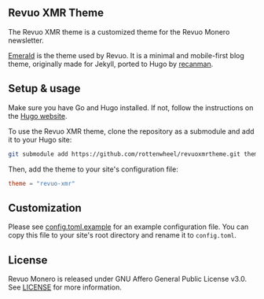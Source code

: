 ## Revuo XMR Theme

The Revuo XMR theme is a customized theme for the Revuo Monero newsletter.

[Emerald](https://github.com/KingFelix/emerald) is the theme used by Revuo. It is a minimal and mobile-first blog theme, originally made for Jekyll, ported to Hugo by [recanman](https://github.com/recanman).

## Setup & usage

Make sure you have Go and Hugo installed. If not, follow the instructions on the [Hugo website](https://gohugo.io/getting-started/installing/).

To use the Revuo XMR theme, clone the repository as a submodule and add it to your Hugo site:

```bash
git submodule add https://github.com/rottenwheel/revuoxmrtheme.git themes/revuo-xmr
```

Then, add the theme to your site's configuration file:

```toml
theme = "revuo-xmr"
```

## Customization

Please see [config.toml.example](./config.toml.example) for an example configuration file. You can copy this file to your site's root directory and rename it to `config.toml`.

## License
Revuo Monero is released under GNU Affero General Public License v3.0. See [LICENSE](./LICENSE) for more information.
